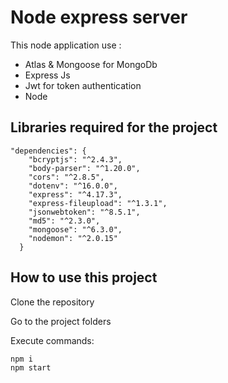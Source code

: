 # Node express server
This node application use :

- Atlas & Mongoose for MongoDb
- Express Js
- Jwt for token authentication
- Node

## Libraries required for the project 

```
"dependencies": {
    "bcryptjs": "^2.4.3",
    "body-parser": "^1.20.0",
    "cors": "^2.8.5",
    "dotenv": "^16.0.0",
    "express": "^4.17.3",
    "express-fileupload": "^1.3.1",
    "jsonwebtoken": "^8.5.1",
    "md5": "^2.3.0",
    "mongoose": "^6.3.0",
    "nodemon": "^2.0.15"
  }
```

## How to use this project

Clone the repository

Go to the project folders

Execute commands:

```
npm i
npm start
```
